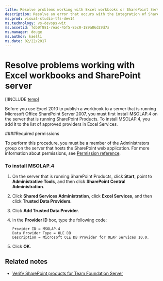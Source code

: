 ```yaml
---
title: Resolve problems working with Excel workbooks or SharePoint Server | TFS
description: Resolve an error that occurs with the integration of SharePoint, TFS, and Excel workbooks 
ms.prod: visual-studio-tfs-dev14
ms.technology: vs-devops-wit
ms.assetid: fdb0f881-7ead-45f5-85c0-189a86d29d7a
ms.manager: douge
ms.author: kaelli
ms.date: 02/22/2017  
---
```

# Resolve problems working with Excel workbooks and SharePoint server

[!INCLUDE [temp](../_shared/version-vsts-tfs-all-versions.md)]

Before you use Excel 2010 to publish a workbook to a server that is running Microsoft Office SharePoint Server 2007, you must first install MSOLAP.4 on the server that is running SharePoint Products. To install MSOLAP.4, you add it to the list of approved providers in Excel Services.  
  
####Required permissions  
  
To perform this procedure, you must be a member of the Administrators group on the server that hosts the SharePoint web application. For more information about permissions, see [Permission reference](../../security/permissions.md).  
  
### To install MSOLAP.4  
  
1.  On the server that is running SharePoint Products, click **Start**, point to **Administrative Tools**, and then click **SharePoint Central Administration**.  
  
2.  Click **Shared Services Administration**, click **Excel Services**, and then click **Trusted Data Providers**.  
  
3.  Click **Add Trusted Data Provider**.  
  
4.  In the **Provider ID** box, type the following code:  
  
    ```  
    Provider ID = MSOLAP.4  
    Data Provider Type = OLE DB  
    Description = Microsoft OLE DB Provider for OLAP Services 10.0.  
    ```  
  
5.  Click **OK**.  
  
## Related notes
 
- [Verify SharePoint products for Team Foundation Server](../../tfs-server/install/sharepoint/verify-sharepoint.md)